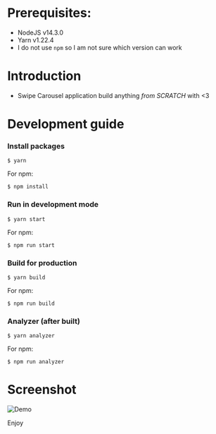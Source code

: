 # Prerequisites:

- NodeJS v14.3.0
- Yarn v1.22.4
- I do not use `npm` so I am not sure which version can work

# Introduction

- Swipe Carousel application build anything _from SCRATCH_ with <3

# Development guide

### Install packages

`$ yarn`

For npm:

`$ npm install`

### Run in development mode

`$ yarn start`

For npm:

`$ npm run start`

### Build for production

`$ yarn build`

For npm:

`$ npm run build`

### Analyzer (after built)

`$ yarn analyzer`

For npm:

`$ npm run analyzer`

# Screenshot

![Demo](assets/images/screenshot.gif)

Enjoy
